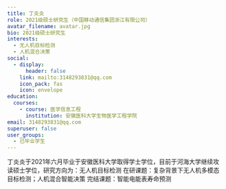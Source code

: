 ```yaml
---
title: 丁炎炎
role: 2021级硕士研究生（中国移动通信集团浙江有限公司）
avatar_filename: avatar.jpg
bio: 2021级硕士研究生
interests:
  - 无人机目标检测
  - 人机混合决策
social:
  - display:
      header: false
    link: mailto:3148293831@qq.com
    icon_pack: fas
    icon: envelope
education:
  courses:
    - course: 医学信息工程
      institution: 安徽医科大学生物医学工程学院
email: 3148293831@qq.com
superuser: false
user_groups:
  - 已毕业学生
---
```

丁炎炎于2021年六月毕业于安徽医科大学取得学士学位，目前于河海大学继续攻读硕士学位，研究方向为：无人机目标检测
在研课题：复杂背景下无人机多模态目标检测；人机混合智能决策
完结课题：智能电能表寿命预测
